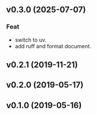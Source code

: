 ## v0.3.0 (2025-07-07)

### Feat

- switch to uv.
- add ruff and format document.

## v0.2.1 (2019-11-21)

## v0.2.0 (2019-05-17)

## v0.1.0 (2019-05-16)

